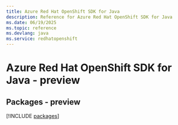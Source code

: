 ```yaml
---
title: Azure Red Hat OpenShift SDK for Java
description: Reference for Azure Red Hat OpenShift SDK for Java
ms.date: 06/19/2025
ms.topic: reference
ms.devlang: java
ms.service: redhatopenshift
---
```

# Azure Red Hat OpenShift SDK for Java - preview
## Packages - preview
[!INCLUDE [packages](red-hat-openshift-index.md)]
